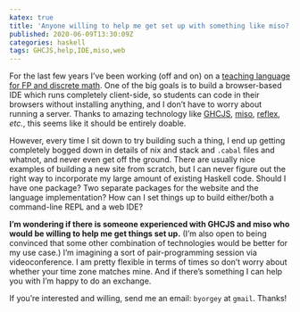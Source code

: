 ```yaml
---
katex: true
title: 'Anyone willing to help me get set up with something like miso?'
published: 2020-06-09T13:30:09Z
categories: haskell
tags: GHCJS,help,IDE,miso,web
---
```


<p>For the last few years I’ve been working (off and on) on a <a href="https://github.com/disco-lang/disco/">teaching language for FP and discrete math</a>. One of the big goals is to build a browser-based IDE which runs completely client-side, so students can code in their browsers without installing anything, and I don’t have to worry about running a server. Thanks to amazing technology like <a href="https://github.com/ghcjs/ghcjs">GHCJS</a>, <a href="https://haskell-miso.org/">miso</a>, <a href="https://reflex-frp.org/">reflex</a>, <em>etc.</em>, this seems like it should be entirely doable.</p>
<p>However, every time I sit down to try building such a thing, I end up getting completely bogged down in details of nix and stack and <code>.cabal</code> files and whatnot, and never even get off the ground. There are usually nice examples of building a new site from scratch, but I can never figure out the right way to incorporate my large amount of existing Haskell code. Should I have one package? Two separate packages for the website and the language implementation? How can I set things up to build either/both a command-line REPL and a web IDE?</p>
<p><strong>I’m wondering if there is someone experienced with GHCJS and miso who would be willing to help me get things set up.</strong> (I’m also open to being convinced that some other combination of technologies would be better for my use case.) I’m imagining a sort of pair-programming session via videoconference. I am pretty flexible in terms of times so don’t worry about whether your time zone matches mine. And if there’s something I can help you with I’m happy to do an exchange.</p>
<p>If you’re interested and willing, send me an email: <code>byorgey</code> at <code>gmail</code>. Thanks!</p>

